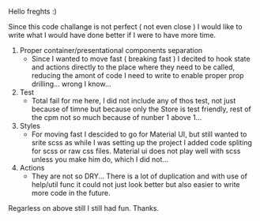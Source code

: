 Hello freghts :)

Since this code challange is not perfect ( not even close ) I would like to write what I would have done better if
I were to have more time.

1. Proper container/presentational components separation
    - Since I wanted to move fast ( breaking fast ) I decited to hook state and actions directly to the place where they need to be called, reducing the amont of code I need to write to enable proper prop drilling... wrong I know...
2. Test
    - Total fail for me here, I did not include any of thos test, not just because of timne but because only the Store is test friendly, rest of the cpm not so much because of nunber 1 above 1...
3. Styles
    - For moving fast I descided to go for Material UI, but still wanted to srite scss as while I was setting up the project I added code spliting for scss or raw css files. Material ui does not play well with scss unless you make him do, which I did not...
4. Actions 
    - They are not so DRY... There is a lot of duplication and with use of help/util func it could not just look better but also easier to write more code in the future.

Regarless on above still I still had fun. Thanks.